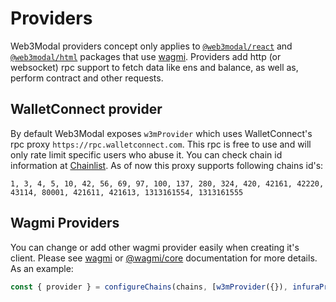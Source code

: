# Providers

Web3Modal providers concept only applies to [`@web3modal/react`](../react/installation.md) and [`@web3modal/html`](../html-js/installation.md) packages that use [wagmi](https://wagmi.sh). Providers add http (or websocket) rpc support to fetch data like ens and balance, as well as, perform contract and other requests.

## WalletConnect provider

By default Web3Modal exposes `w3mProvider` which uses WalletConnect's rpc proxy `https://rpc.walletconnect.com`. This rpc is free to use and will only rate limit specific users who abuse it. You can check chain id information at [Chainlist](https://chainlist.org). As of now this proxy supports following chains id's:

```
1, 3, 4, 5, 10, 42, 56, 69, 97, 100, 137, 280, 324, 420, 42161, 42220, 43114, 80001, 421611, 421613, 1313161554, 1313161555
```

## Wagmi Providers

You can change or add other wagmi provider easily when creating it's client. Please see [wagmi](https://wagmi.sh/react/providers/configuring-chains) or [@wagmi/core](https://wagmi.sh/core/providers/configuring-chains) documentation for more details. As an example:

```ts
const { provider } = configureChains(chains, [w3mProvider({}), infuraProvider({})])
```
